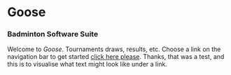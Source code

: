 Goose
=====

### Badminton Software Suite

Welcome to _Goose_. Tournaments draws, results, etc. Choose a link on the navigation bar to get started [click here please](/). Thanks, that was a test, and this is to visualise what text might look like under a link.

